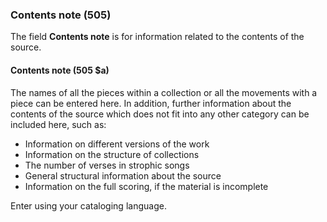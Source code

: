 ### Contents note (505)

The field **Contents note** is for information related to the contents of the source.

#### Contents note (505 $a)

The names of all the pieces within a collection or all the movements with a piece can be entered here. In addition, further information about the contents of the source which does not fit into any other category can be included here, such as:

- Information on different versions of the work
- Information on the structure of collections
- The number of verses in strophic songs
- General structural information about the source
- Information on the full scoring, if the material is incomplete

Enter using your cataloging language.
